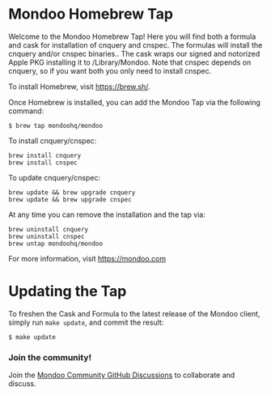 # Mondoo Homebrew Tap

Welcome to the Mondoo Homebrew Tap!  Here you will find both a formula and cask for installation of cnquery and cnspec.  The formulas will install the cnquery and/or cnspec binaries..  The cask wraps our signed and notorized Apple PKG installing it to /Library/Mondoo.  Note that cnspec depends on cnquery, so if you want both you only need to install cnspec.

To install Homebrew, visit https://brew.sh/.

Once Homebrew is installed, you can add the Mondoo Tap via the following command:

```
$ brew tap mondoohq/mondoo
```

To install cnquery/cnspec:

```
brew install cnquery
brew install cnspec
```

To update cnquery/cnspec:

```
brew update && brew upgrade cnquery
brew update && brew upgrade cnspec
```

At any time you can remove the installation and the tap via:

```
brew uninstall cnquery
brew uninstall cnspec
brew untap mondoohq/mondoo
```

For more information, visit https://mondoo.com

# Updating the Tap

To freshen the Cask and Formula to the latest release of the Mondoo client, simply run ```make update```, and commit the result:

```
$ make update
```

### Join the community!

Join the [Mondoo Community GitHub Discussions](https://github.com/orgs/mondoohq/discussions) to collaborate and discuss.